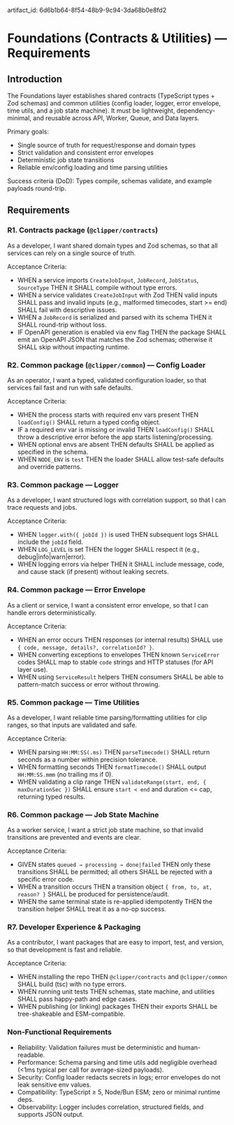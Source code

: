 artifact_id: 6d6b1b64-8f54-48b9-9c94-3da68b0e8fd2

# Foundations (Contracts & Utilities) — Requirements

## Introduction

The Foundations layer establishes shared contracts (TypeScript types + Zod schemas) and common utilities (config loader, logger, error envelope, time utils, and a job state machine). It must be lightweight, dependency-minimal, and reusable across API, Worker, Queue, and Data layers.

Primary goals:

-   Single source of truth for request/response and domain types
-   Strict validation and consistent error envelopes
-   Deterministic job state transitions
-   Reliable env/config loading and time parsing utilities

Success criteria (DoD): Types compile, schemas validate, and example payloads round-trip.

## Requirements

### R1. Contracts package (`@clipper/contracts`)

As a developer, I want shared domain types and Zod schemas, so that all services can rely on a single source of truth.

Acceptance Criteria:

-   WHEN a service imports `CreateJobInput`, `JobRecord`, `JobStatus`, `SourceType` THEN it SHALL compile without type errors.
-   WHEN a service validates `CreateJobInput` with Zod THEN valid inputs SHALL pass and invalid inputs (e.g., malformed timecodes, start >= end) SHALL fail with descriptive issues.
-   WHEN a `JobRecord` is serialized and parsed with its schema THEN it SHALL round-trip without loss.
-   IF OpenAPI generation is enabled via env flag THEN the package SHALL emit an OpenAPI JSON that matches the Zod schemas; otherwise it SHALL skip without impacting runtime.

### R2. Common package (`@clipper/common`) — Config Loader

As an operator, I want a typed, validated configuration loader, so that services fail fast and run with safe defaults.

Acceptance Criteria:

-   WHEN the process starts with required env vars present THEN `loadConfig()` SHALL return a typed config object.
-   IF a required env var is missing or invalid THEN `loadConfig()` SHALL throw a descriptive error before the app starts listening/processing.
-   WHEN optional envs are absent THEN defaults SHALL be applied as specified in the schema.
-   WHEN `NODE_ENV` is `test` THEN the loader SHALL allow test-safe defaults and override patterns.

### R3. Common package — Logger

As a developer, I want structured logs with correlation support, so that I can trace requests and jobs.

Acceptance Criteria:

-   WHEN `logger.with({ jobId })` is used THEN subsequent logs SHALL include the `jobId` field.
-   WHEN `LOG_LEVEL` is set THEN the logger SHALL respect it (e.g., debug|info|warn|error).
-   WHEN logging errors via helper THEN it SHALL include message, code, and cause stack (if present) without leaking secrets.

### R4. Common package — Error Envelope

As a client or service, I want a consistent error envelope, so that I can handle errors deterministically.

Acceptance Criteria:

-   WHEN an error occurs THEN responses (or internal results) SHALL use `{ code, message, details?, correlationId? }`.
-   WHEN converting exceptions to envelopes THEN known `ServiceError` codes SHALL map to stable `code` strings and HTTP statuses (for API layer use).
-   WHEN using `ServiceResult` helpers THEN consumers SHALL be able to pattern-match success or error without throwing.

### R5. Common package — Time Utilities

As a developer, I want reliable time parsing/formatting utilities for clip ranges, so that inputs are validated and safe.

Acceptance Criteria:

-   WHEN parsing `HH:MM:SS(.ms)` THEN `parseTimecode()` SHALL return seconds as a number within precision tolerance.
-   WHEN formatting seconds THEN `formatTimecode()` SHALL output `HH:MM:SS.mmm` (no trailing ms if 0).
-   WHEN validating a clip range THEN `validateRange(start, end, { maxDurationSec })` SHALL ensure `start < end` and duration <= cap, returning typed results.

### R6. Common package — Job State Machine

As a worker service, I want a strict job state machine, so that invalid transitions are prevented and events are clear.

Acceptance Criteria:

-   GIVEN states `queued → processing → done|failed` THEN only these transitions SHALL be permitted; all others SHALL be rejected with a specific error code.
-   WHEN a transition occurs THEN a transition object `{ from, to, at, reason? }` SHALL be produced for persistence/audit.
-   WHEN the same terminal state is re-applied idempotently THEN the transition helper SHALL treat it as a no-op success.

### R7. Developer Experience & Packaging

As a contributor, I want packages that are easy to import, test, and version, so that development is fast and reliable.

Acceptance Criteria:

-   WHEN installing the repo THEN `@clipper/contracts` and `@clipper/common` SHALL build (tsc) with no type errors.
-   WHEN running unit tests THEN schemas, state machine, and utilities SHALL pass happy-path and edge cases.
-   WHEN publishing (or linking) packages THEN their exports SHALL be tree-shakeable and ESM-compatible.

### Non-Functional Requirements

-   Reliability: Validation failures must be deterministic and human-readable.
-   Performance: Schema parsing and time utils add negligible overhead (<1ms typical per call for average-sized payloads).
-   Security: Config loader redacts secrets in logs; error envelopes do not leak sensitive env values.
-   Compatibility: TypeScript ≥ 5, Node/Bun ESM; zero or minimal runtime deps.
-   Observability: Logger includes correlation, structured fields, and supports JSON output.

